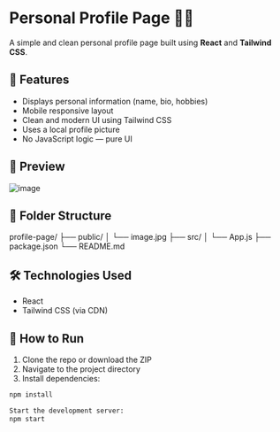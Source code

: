 # Personal Profile Page 🧑‍💻

A simple and clean personal profile page built using **React** and **Tailwind CSS**.

## 🚀 Features

- Displays personal information (name, bio, hobbies)
- Mobile responsive layout
- Clean and modern UI using Tailwind CSS
- Uses a local profile picture
- No JavaScript logic — pure UI

## 📸 Preview

![image](https://github.com/user-attachments/assets/c52ea0c9-3be8-41c0-9617-34a7339221bb)


## 📁 Folder Structure

profile-page/ ├── public/ │ └── image.jpg ├── src/ │ └── App.js ├── package.json └── README.md


## 🛠️ Technologies Used

- React
- Tailwind CSS (via CDN)

## 🧾 How to Run

1. Clone the repo or download the ZIP  
2. Navigate to the project directory  
3. Install dependencies:

```bash
npm install

Start the development server:
npm start



